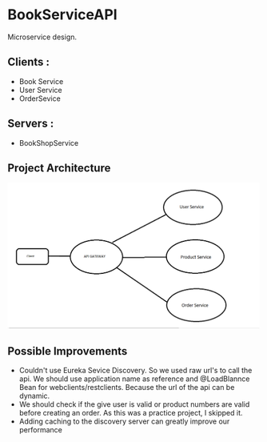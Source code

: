 # BookServiceAPI

Microservice design.

## Clients :

* Book Service
* User Service
* OrderSevice


## Servers :

* BookShopService


## Project Architecture 

![Project Architecture][Arch-screenshot]


[Arch-screenshot]: Arch.png

## Possible Improvements
* Couldn't use Eureka Sevice Discovery. So we used raw url's to call the api. We should use application name as reference and @LoadBlannce Bean for webclients/restclients. Because the url of the api can be dynamic.
* We should check if the give user is valid or product numbers are valid before creating an order. As this was a practice project, I skipped it.
* Adding caching to the discovery server can greatly improve our performance
